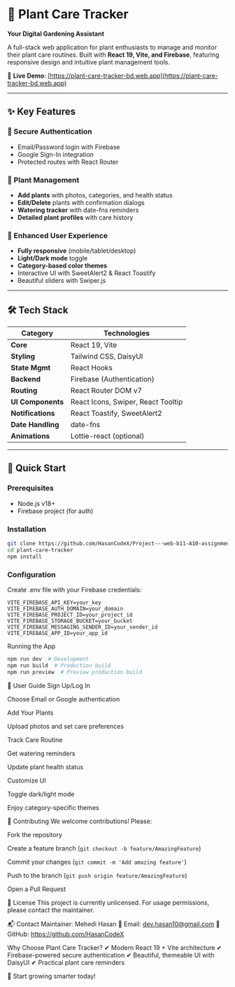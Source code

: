 # 🌿 Plant Care Tracker  

**Your Digital Gardening Assistant**  

A full-stack web application for plant enthusiasts to manage and monitor their plant care routines. Built with **React 19, Vite, and Firebase**, featuring responsive design and intuitive plant management tools.  

🔗 **Live Demo**: [https://plant-care-tracker-bd.web.app](https://plant-care-tracker-bd.web.app)  

---

## ✨ Key Features  

### 🔐 Secure Authentication  
- Email/Password login with Firebase  
- Google Sign-In integration  
- Protected routes with React Router  

### 🌱 Plant Management  
- **Add plants** with photos, categories, and health status  
- **Edit/Delete** plants with confirmation dialogs  
- **Watering tracker** with date-fns reminders  
- **Detailed plant profiles** with care history  

### 🎨 Enhanced User Experience  
- **Fully responsive** (mobile/tablet/desktop)  
- **Light/Dark mode** toggle  
- **Category-based color themes**  
- Interactive UI with SweetAlert2 & React Toastify  
- Beautiful sliders with Swiper.js  

---

## 🛠 Tech Stack  

| **Category**       | **Technologies**                     |
|--------------------|-------------------------------------|
| **Core**           | React 19, Vite                      |
| **Styling**        | Tailwind CSS, DaisyUI               |
| **State Mgmt**     | React Hooks                         |
| **Backend**        | Firebase (Authentication)           |
| **Routing**        | React Router DOM v7                 |
| **UI Components**  | React Icons, Swiper, React Tooltip  |
| **Notifications**  | React Toastify, SweetAlert2         |
| **Date Handling**  | date-fns                            |
| **Animations**     | Lottie-react (optional)             |

---

## 🚀 Quick Start  

### Prerequisites  
- Node.js v18+  
- Firebase project (for auth)  

### Installation  
```bash
git clone https://github.com/HasanCodeX/Project---web-b11-A10-assignment-12---client
cd plant-care-tracker
npm install


```
### Configuration

Create .env file with your Firebase credentials:
```env
VITE_FIREBASE_API_KEY=your_key
VITE_FIREBASE_AUTH_DOMAIN=your_domain
VITE_FIREBASE_PROJECT_ID=your_project_id
VITE_FIREBASE_STORAGE_BUCKET=your_bucket
VITE_FIREBASE_MESSAGING_SENDER_ID=your_sender_id
VITE_FIREBASE_APP_ID=your_app_id
```
Running the App
```bash
npm run dev  # Development
npm run build  # Production build
npm run preview  # Preview production build
```
📖 User Guide
Sign Up/Log In

Choose Email or Google authentication

Add Your Plants

Upload photos and set care preferences

Track Care Routine

Get watering reminders

Update plant health status

Customize UI

Toggle dark/light mode

Enjoy category-specific themes

🤝 Contributing
We welcome contributions! Please:

Fork the repository

Create a feature branch (```git checkout -b feature/AmazingFeature```)

Commit your changes (```git commit -m 'Add amazing feature'```)

Push to the branch (```git push origin feature/AmazingFeature```)

Open a Pull Request

📜 License
This project is currently unlicensed. For usage permissions, please contact the maintainer.

📬 Contact
Maintainer: Mehedi Hasan
📧 Email: dev.hasan10@gmail.com
🔗 GitHub: https://github.com/HasanCodeX

Why Choose Plant Care Tracker?
✔ Modern React 19 + Vite architecture
✔ Firebase-powered secure authentication
✔ Beautiful, themeable UI with DaisyUI
✔ Practical plant care reminders

🌱 Start growing smarter today! 
